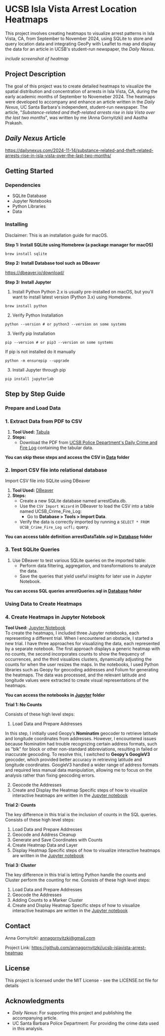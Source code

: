

# UCSB Isla Vista Arrest Location Heatmaps

This project involves creating heatmaps to visualize arrest patterns in Isla Vista, CA, from September to November 2024, using SQLite to store and query location data and integrating GeoPy with Leaflet to map and display the data for an article in UCSB's student-run newspaper, the *Daily Nexus*.

*include screenshot of heatmap*

## Project Description

The goal of this project was to create detailed heatmaps to visualize the spatial distribution and concentration of arrests in Isla Vista, CA, during the early academic months of September to Novemeber 2024. The heatmaps were developed to  accompany and enhance an article written in the *Daily Nexus*, UC Santa Barbara's independent, student-run newspaper. The article, "*Substance-related and theft-related arrests rise in Isla Vista over the last two months*", was written by me (Anna Gornyitzki) and Aastha Prakash.

## *Daily Nexus* Article
https://dailynexus.com/2024-11-14/substance-related-and-theft-related-arrests-rise-in-isla-vista-over-the-last-two-months/

## Getting Started

### Dependencies

* SQLite Database
* Jupyter Notebooks
* Python Libraries
* Data

### Installing
Disclaimer: This is an installation guide for macOS.

**Step 1: Install SQLite using Homebrew (a package manager for macOS)**
```
brew install sqlite
```

**Step 2: Install Database tool such as DBeaver**

https://dbeaver.io/download/

**Step 3: Install Jupyter**
1. Install Python
   Python 2.x is usually pre-installed on macOS, but you'll want to install latest version (Python 3.x) using Homebrew.
```
brew install python
```
2. Verify Python Installation
```
python --version # or python3 --version on some systems
```
3. Verify pip Installation
```
pip --version # or pip3 --version on some systems
```
If pip is not installed do it manually
```
python -m ensurepip --upgrade
```
3. Install Jupyter through pip
```
pip install jupyterlab
```

## Step by Step Guide

### Prepare and Load Data
### 1. Extract Data from PDF to CSV
1. **Tool Used:** [Tabula](https://tabula.technology/)  
2. **Steps:**
   - Download the PDF from [UCSB Police Department's Daily Crime and Fire Log](https://www.police.ucsb.edu/sites/default/files/UCSB_Crime_Fire_Log.pdf) containing the tabular data.

**You can skip these steps and access the CSV in [Data](https://github.com/annagornyitzki/ucsb-islavista-arrest-heatmap/tree/main/Data) folder**

### 2. Import CSV file into relational database
Import CSV file into SQLite using DBeaver
1. **Tool Used:** [DBeaver](https://dbeaver.io/)  
2. **Steps:**
   - Create a new SQLite database named arrestData.db.
   - Use the `CSV Import Wizard` in DBeaver to load the CSV into a table named UCSB_Crime_Fire_Log:
     - Go to **Database > Tools > Import Data**.
   - Verify the data is correctly imported by running a `SELECT * FROM UCSB_Crime_Fire_Log ucfl;` query.

**You can access table definition arrestDataTable.sql in [Database](https://github.com/annagornyitzki/ucsb-islavista-arrest-heatmap/tree/main/Database) folder**

### 3. Test SQLite Queries
1. Use DBeaver to test various SQLite queries on the imported table:
   - Perform data filtering, aggregation, and transformations to analyze the data.
   - Save the queries that yield useful insights for later use in Jupyter Notebook.

**You can access SQL queries arrestQueries.sql in [Database](https://github.com/annagornyitzki/ucsb-islavista-arrest-heatmap/tree/main/Database) folder**

### Using Data to Create Heatmaps
### 4. Create Heatmaps in Jupyter Notebook
**Tool Used:** [Jupyter Notebook](https://jupyter.org/)  
To create the heatmaps, I included three Jupyter notebooks, each representing a different trial. When I encountered an obstacle, I started a new trial. I have three approaches for visualizing the data, each represented by a separate notebook. The first approach displays a generic heatmap with no counts, the second incorporates counts to show the frequency of occurrences, and the third visualizes clusters, dynamically adjusting the counts for when the user resizes the maps. In the notebooks, I used Python libraries such as Geopy for geocoding addresses and Folium for generating the heatmaps. The data was processed, and the relevant latitude and longitude values were extracted to create visual representations of the heatmaps.

**You can access the notebooks in [Jupyter](https://github.com/annagornyitzki/ucsb-islavista-arrest-heatmap/tree/main/Jupyter) folder**

**Trial 1: No Counts**

Consists of these high level steps:
1. Load Data and Prepare Addresses

In this step, I initially used Geopy’s **Nominatim** geocoder to retrieve latitude and longitude coordinates from addresses. However, I encountered issues because Nominatim had trouble recognizing certain address formats, such as "blk" for block or other non-standard abbreviations, resulting in failed or inaccurate geocoding. To resolve this, I switched to **Geopy’s GoogleV3** geocoder, which provided better accuracy in retrieving latitude and longitude coordinates. GoogleV3 handled a wider range of address formats and required less manual data manipulation, allowing me to focus on the analysis rather than fixing geocoding errors.

2. Geocode the Addresses
3. Create and Display the Heatmap
Specific steps of how to visualize interactive heatmaps are written in the [Jupyter notebook](https://github.com/annagornyitzki/ucsb-islavista-arrest-heatmap/blob/main/Jupyter/ArrestHeatmapTrial1.ipynb)


**Trial 2: Counts**

The key difference in this trial is the inclusion of counts in the SQL queries.
Consists of these high level steps:
1. Load Data and Prepare Addresses
2. Geocode and Address Cleanup
3. Generate and Save Coordinates with Counts
4. Create Heatmap Data and Layer
5. Display Heatmap
Specific steps of how to visualize interactive heatmaps are written in the [Jupyter notebook](https://github.com/annagornyitzki/ucsb-islavista-arrest-heatmap/blob/main/Jupyter/ArrestHeatmapTrial2.ipynb)

**Trial 3: Cluster**

The key difference in this trial is letting Python handle the counts and Cluster perform the counting for me.
Consists of these high level steps:
1. Load Data and Prepare Addresses
2. Geocode the Addresses
3. Adding Counts to a Marker Cluster
4. Create and Display Heatmap
Specific steps of how to visualize interactive heatmaps are written in the [Jupyter notebook](https://github.com/annagornyitzki/ucsb-islavista-arrest-heatmap/blob/main/Jupyter/ArrestHeatmapTrial3.ipynb)


## Contact
Anna Gornyitzki: annagornyitzki@gmail.com

Project Link: https://github.com/annagornyitzki/ucsb-islavista-arrest-heatmap
## License

This project is licensed under the MIT License - see the LICENSE.txt file for details

## Acknowledgments
- *Daily Nexus*: For supporting this project and publishing the accompanying article.
- UC Santa Barbara Police Department: For providing the crime data used in this analysis.
